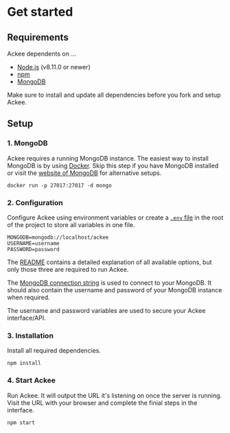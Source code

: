 # Get started

## Requirements

Ackee dependents on …

- [Node.js](https://nodejs.org/en/) (v8.11.0 or newer)
- [npm](https://www.npmjs.com)
- [MongoDB](https://www.mongodb.com)

Make sure to install and update all dependencies before you fork and setup Ackee.

## Setup

### 1. MongoDB

Ackee requires a running MongoDB instance. The easiest way to install MongoDB is by using [Docker](https://www.docker.com). Skip this step if you have MongoDB installed or visit the [website of MongoDB](https://www.mongodb.com) for alternative setups.

```
docker run -p 27017:27017 -d mongo
```

### 2. Configuration

Configure Ackee using environment variables or create a [`.env` file](https://www.npmjs.com/package/dotenv) in the root of the project to store all variables in one file.

```
MONGODB=mongodb://localhost/ackee
USERNAME=username
PASSWORD=password
```

The [README](../README.md#Options) contains a detailed explanation of all available options, but only those three are required to run Ackee.

The [MongoDB connection string](https://docs.mongodb.com/manual/reference/connection-string/) is used to connect to your MongoDB. It should also contain the username and password of your MongoDB instance when required.

The username and password variables are used to secure your Ackee interface/API.

### 3. Installation

Install all required dependencies.

```
npm install
```

### 4. Start Ackee

Run Ackee. It will output the URL it's listening on once the server is running. Visit the URL with your browser and complete the finial steps in the interface.

```
npm start
```